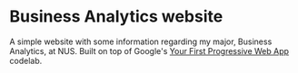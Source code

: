 # Business Analytics website

A simple website with some information regarding my major, Business Analytics, at NUS.
Built on top of Google's [Your First Progressive Web App][codelab] codelab.


[codelab]: https://codelabs.developers.google.com/codelabs/your-first-pwapp/
